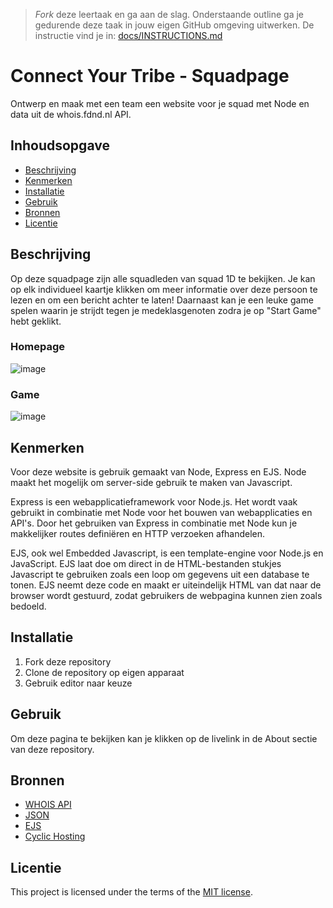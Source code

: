 > _Fork_ deze leertaak en ga aan de slag. Onderstaande outline ga je gedurende deze taak in jouw eigen GitHub omgeving uitwerken. De instructie vind je in: [docs/INSTRUCTIONS.md](docs/INSTRUCTIONS.md)

# Connect Your Tribe - Squadpage
<!-- Geef je project een titel en schrijf in één zin wat het is -->
Ontwerp en maak met een team een website voor je squad met Node en data uit de whois.fdnd.nl API.

## Inhoudsopgave

  * [Beschrijving](#beschrijving)
  * [Kenmerken](#kenmerken)
  * [Installatie](#installatie)
  * [Gebruik](#gebruik)
  * [Bronnen](#bronnen)
  * [Licentie](#licentie)

## Beschrijving
<!-- In de Beschrijving staat hoe je project er uit ziet, hoe het werkt en wat je er mee kan. -->
Op deze squadpage zijn alle squadleden van squad 1D te bekijken. Je kan op elk individueel kaartje klikken om meer informatie over deze persoon te lezen en om een bericht achter te laten!
Daarnaast kan je een leuke game spelen waarin je strijdt tegen je medeklasgenoten zodra je op "Start Game" hebt geklikt.

<!-- Voeg een mooie poster visual toe 📸 -->
### Homepage
![image](https://github.com/Annevd/connect-your-tribe-squad-page/assets/144004647/34035a01-b7c1-4dfb-a51a-1e13f4b7a51d)
### Game
![image](https://github.com/Annevd/connect-your-tribe-squad-page/assets/144004647/77c46de0-a170-4021-aaf3-9d820726209f)

<!-- Voeg een link toe naar Github Pages 🌐-->

## Kenmerken
<!-- Bij Kenmerken staat welke technieken zijn gebruikt en hoe. Wat is de HTML structuur? Wat zijn de belangrijkste dingen in CSS? Wat is er met Javascript gedaan en hoe? Misschien heb je een framwork of library gebruikt? -->
Voor deze website is gebruik gemaakt van Node, Express en EJS. 
Node maakt het mogelijk om server-side gebruik te maken van Javascript. 

Express is een webapplicatieframework voor Node.js. Het wordt vaak gebruikt in combinatie met Node voor het bouwen van webapplicaties en API's. 
Door het gebruiken van Express in combinatie met Node kun je makkelijker routes definiëren en HTTP verzoeken afhandelen.

EJS, ook wel Embedded Javascript, is een template-engine voor Node.js en JavaScript. EJS laat doe om direct in de HTML-bestanden stukjes Javascript te gebruiken zoals een loop om gegevens uit een database te tonen. 
EJS neemt deze code en maakt er uiteindelijk HTML van dat naar de browser wordt gestuurd, zodat gebruikers de webpagina kunnen zien zoals bedoeld.

## Installatie
<!-- Bij Installatie staat stap-voor-stap beschreven hoe je de development omgeving moet inrichten om aan de repository te kunnen werken. -->
1. Fork deze repository
2. Clone de repository op eigen apparaat
3. Gebruik editor naar keuze

## Gebruik
Om deze pagina te bekijken kan je klikken op de livelink in de About sectie van deze repository.

## Bronnen

- [WHOIS API](https://whois.fdnd.nl/)
- [JSON](https://developer.mozilla.org/en-US/docs/Web/JavaScript/Reference/Global_Objects/JSON)
- [EJS](https://ejs.co/)
- [Cyclic Hosting](https://www.cyclic.sh/)

## Licentie

This project is licensed under the terms of the [MIT license](./LICENSE).
